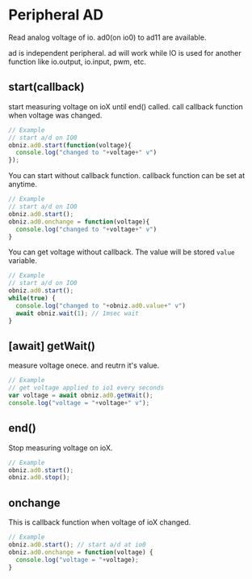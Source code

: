 # Peripheral AD
Read analog voltage of io.
ad0(on io0) to ad11 are available.

ad is independent peripheral.
ad will work while IO is used for another function like io.output, io.input, pwm, etc.  

## start(callback)
start measuring voltage on ioX until end() called.
call callback function when voltage was changed.

```Javascript
// Example
// start a/d on IO0
obniz.ad0.start(function(voltage){
  console.log("changed to "+voltage+" v")
});
```
You can start without callback function.
callback function can be set at anytime.

```Javascript
// Example
// start a/d on IO0
obniz.ad0.start();
obniz.ad0.onchange = function(voltage){
  console.log("changed to "+voltage+" v")
}
```

You can get voltage without callback.
The value will be stored ```value``` variable.

```Javascript
// Example
// start a/d on IO0
obniz.ad0.start();
while(true) {
  console.log("changed to "+obniz.ad0.value+" v")
  await obniz.wait(1); // 1msec wait
}
```
## [await] getWait()
measure voltage onece. and reutrn it's value.

```Javascript
// Example
// get voltage applied to io1 every seconds
var voltage = await obniz.ad0.getWait();
console.log("voltage = "+voltage+" v");
```
## end()
Stop measuring voltage on ioX.

```Javascript
// Example
obniz.ad0.start();
obniz.ad0.stop();
```
## onchange
This is callback function when voltage of ioX changed.

```Javascript
// Example
obniz.ad0.start(); // start a/d at io0
obniz.ad0.onchange = function(voltage) {
  console.log("voltage = "+voltage);
}
```